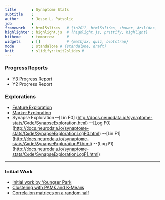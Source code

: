 ```yaml
---
title       : Synaptome Stats
subtitle    : 
author      : Jesse L. Patsolic
job         : 
framework   : html5slides   # {io2012, html5slides, shower, dzslides, ...}
highlighter : highlight.js  # {highlight.js, prettify, highlight}
hitheme     : tomorrow      # 
widgets     : []            # {mathjax, quiz, bootstrap}
mode        : standalone # {standalone, draft}
knit        : slidify::knit2slides #
---
```



### Progress Reports
- [Y3 Progress Report](http://docs.neurodata.io/synaptome-stats/Code/Y3progress.html)
- [Y2 Progress Report](http://docs.neurodata.io/synaptome-stats/Code/Y2progress.html)

### Explorations
- [Feature Exploration](http://docs.neurodata.io/synaptome-stats/Code/FeatureExploration.html)
- [Marker Exploration](http://docs.neurodata.io/synaptome-stats/Code/MarkerExploration.html)
- Synapse Exploration
  --[Lin F0] (http://docs.neurodata.io/synaptome-stats/Code/SynapseExploration.html)
  --[Log F0] (http://docs.neurodata.io/synaptome-stats/Code/SynapseExplorationLogF0.html)
  --[Lin F1] (http://docs.neurodata.io/synaptome-stats/Code/SynapseExplorationF1.html)
  --[Log F1] (http://docs.neurodata.io/synaptome-stats/Code/SynapseExplorationLogF1.html)

--- 

### Initial Work
- [Initial work by Youngser Park](http://www.cis.jhu.edu/~parky/Synapse/synapse.html)
- [Clustering with PAMK and K-Means](http://docs.neurodata.io/synaptome-stats/Code/hkmeans.html)
- [Correlation matrices on a random half](http://docs.neurodata.io/synaptome-stats/Code/randomHalf.html)



